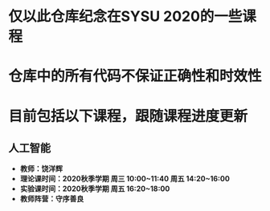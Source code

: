 # 仅以此仓库纪念在SYSU 2020的一些课程

# 仓库中的所有代码不保证正确性和时效性

# 目前包括以下课程，跟随课程进度更新

## 人工智能

- **教师：饶洋辉**
- **理论课时间：2020秋季学期 周三 10:00~11:40 周五 14:20~16:00**
- **实验课时间：2020秋季学期 周五 16:20~18:00**
- **教师阵营：守序善良**

